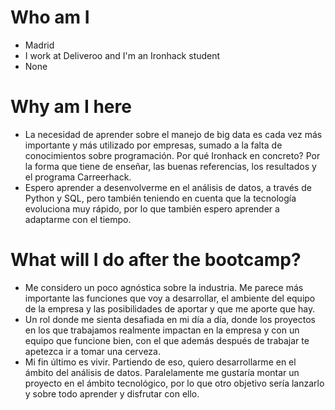 # Who am I

* Madrid
* I work at Deliveroo and I'm an Ironhack student
* None

# Why am I here

* La necesidad de aprender sobre el manejo de big data es cada vez más importante y más utilizado por empresas, sumado a la falta de conocimientos sobre programación. Por qué Ironhack en concreto? Por la forma que tiene de enseñar, las buenas referencias, los resultados y el programa Carreerhack.
* Espero aprender a desenvolverme en el análisis de datos, a través de Python y SQL, pero también teniendo en cuenta que la tecnología evoluciona muy rápido, por lo que también espero aprender a adaptarme con el tiempo.

# What will I do after the bootcamp?

* Me considero un poco agnóstica sobre la industria. Me parece más importante las funciones que voy a desarrollar, el ambiente del equipo de la empresa y las posibilidades de aportar y que me aporte que hay.
* Un rol donde me sienta desafiada en mi día a día, donde los proyectos en los que trabajamos realmente impactan en la empresa y con un equipo que funcione bien, con el que además después de trabajar te apetezca ir a tomar una cerveza. 
* Mi fin último es vivir. Partiendo de eso, quiero desarrollarme en el ámbito del análisis de datos. Paralelamente me gustaría montar un proyecto en el ámbito tecnológico, por lo que otro objetivo sería lanzarlo y sobre todo aprender y disfrutar con ello.

